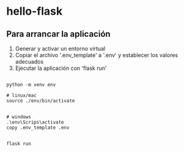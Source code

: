 # hello-flask

## Para arrancar la aplicación

1. Generar y activar un entorno virtual
2. Copiar el archivo '.env_template' a '.env' y establecer los valores adecuados
3. Ejecutar la aplicación con 'flask run'

```Shell:

python -m venv env

# linux/mac
source ./env/bin/activate


# windows
.\env\Scrips\activate
copy .env_template .env


flask run
```
